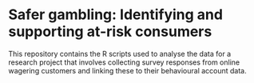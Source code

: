 # Safer gambling: Identifying and supporting at-risk consumers

This repository contains the R scripts used to analyse the data for a research project that involves collecting survey responses from online wagering customers and linking these to their behavioural account data.